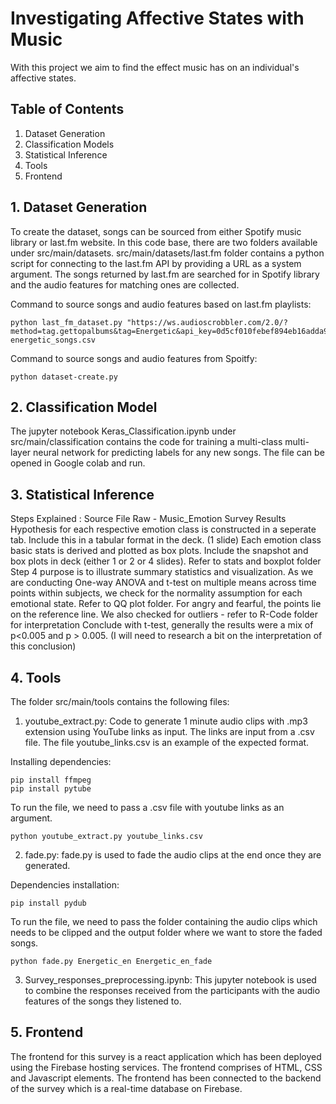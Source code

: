 # Investigating Affective States with Music

With this project we aim to find the effect music has on an individual's affective states. 

## Table of Contents
1. Dataset Generation
2. Classification Models
3. Statistical Inference
4. Tools
5. Frontend

## 1. Dataset Generation

To create the dataset, songs can be sourced from either Spotify music library or last.fm website. In this code base, there are two folders available under src/main/datasets. src/main/datasets/last.fm folder contains a python script for connecting to the last.fm API by providing a URL as a system argument. The songs returned by last.fm are searched for in Spotify library and the audio features for matching ones are collected.

Command to source songs and audio features based on last.fm playlists:

```
python last_fm_dataset.py "https://ws.audioscrobbler.com/2.0/?method=tag.gettopalbums&tag=Energetic&api_key=0d5cf010febef894eb16adda9a85b41e&format=json" energetic_songs.csv
```

Command to source songs and audio features from Spoitfy:

```
python dataset-create.py
```

## 2. Classification Model

The jupyter notebook Keras_Classification.ipynb under src/main/classification contains the code for training a multi-class multi-layer neural network for predicting labels for any new songs. The file can be opened in Google colab and run. 

## 3. Statistical Inference

Steps Explained : Source File Raw - Music_Emotion Survey Results Hypothesis for each respective emotion class is constructed in a seperate tab. Include this in a tabular format in the deck. (1 slide) Each emotion class basic stats is derived and plotted as box plots. Include the snapshot and box plots in deck (either 1 or 2 or 4 slides). Refer to stats and boxplot folder Step 4 purpose is to illustrate summary statistics and visualization. As we are conducting One-way ANOVA and t-test on multiple means across time points within subjects, we check for the normality assumption for each emotional state. Refer to QQ plot folder. For angry and fearful, the points lie on the reference line. We also checked for outliers - refer to R-Code folder for interpretation Conclude with t-test, generally the results were a mix of p<0.005 and p > 0.005. (I will need to research a bit on the interpretation of this conclusion)

## 4. Tools

The folder src/main/tools contains the following files:

1. youtube_extract.py: Code to generate 1 minute audio clips with .mp3 extension using YouTube links as input. The links are input from a .csv file. The file youtube_links.csv is an example of the expected format.

Installing dependencies:

```
pip install ffmpeg
pip install pytube
```

To run the file, we need to pass a .csv file with youtube links as an argument.

```
python youtube_extract.py youtube_links.csv
```

2. fade.py: fade.py is used to fade the audio clips at the end once they are generated.

Dependencies installation:

```
pip install pydub
```

To run the file, we need to pass the folder containing the audio clips which needs to be clipped and the output folder where we want to store the faded songs.

```
python fade.py Energetic_en Energetic_en_fade
```

3. Survey_responses_preprocessing.ipynb: This jupyter notebook is used to combine the responses received from the participants with the audio features of the songs they listened to. 

## 5. Frontend

The frontend for this survey is a react application which has been deployed using the Firebase hosting services. The frontend comprises of HTML, CSS and Javascript elements. The frontend has been connected to the backend of the survey which is a real-time database on Firebase.
